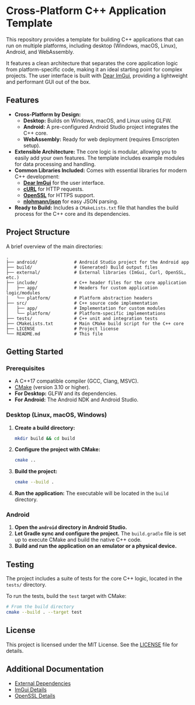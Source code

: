 # Cross-Platform C++ Application Template

This repository provides a template for building C++ applications that can run on multiple platforms, including desktop (Windows, macOS, Linux), Android, and WebAssembly.

It features a clean architecture that separates the core application logic from platform-specific code, making it an ideal starting point for complex projects. The user interface is built with [Dear ImGui](https://github.com/ocornut/imgui), providing a lightweight and performant GUI out of the box.

## Features

*   **Cross-Platform by Design:**
    *   **Desktop:** Builds on Windows, macOS, and Linux using GLFW.
    *   **Android:** A pre-configured Android Studio project integrates the C++ core.
    *   **WebAssembly:** Ready for web deployment (requires Emscripten setup).
*   **Extensible Architecture:** The core logic is modular, allowing you to easily add your own features. The template includes example modules for data processing and handling.
*   **Common Libraries Included:** Comes with essential libraries for modern C++ development:
    *   [**Dear ImGui**](https://github.com/ocornut/imgui) for the user interface.
    *   [**cURL**](https://curl.se/) for HTTP requests.
    *   [**OpenSSL**](https://www.openssl.org/) for HTTPS support.
    *   [**nlohmann/json**](https://github.com/nlohmann/json) for easy JSON parsing.
*   **Ready to Build:** Includes a `CMakeLists.txt` file that handles the build process for the C++ core and its dependencies.

## Project Structure

A brief overview of the main directories:

```
.
├── android/              # Android Studio project for the Android app
├── build/                # (Generated) Build output files
├── external/             # External libraries (ImGui, Curl, OpenSSL, etc.)
├── include/              # C++ header files for the core application
│   ├── app/              # Headers for custom application logic/modules
│   └── platform/         # Platform abstraction headers
├── src/                  # C++ source code implementation
│   ├── app/              # Implementation for custom modules
│   └── platform/         # Platform-specific implementations
├── tests/                # C++ unit and integration tests
├── CMakeLists.txt        # Main CMake build script for the C++ core
├── LICENSE               # Project license
└── README.md             # This file
```

## Getting Started

### Prerequisites

*   A C++17 compatible compiler (GCC, Clang, MSVC).
*   [CMake](https://cmake.org/) (version 3.10 or higher).
*   **For Desktop:** GLFW and its dependencies.
*   **For Android:** The Android NDK and Android Studio.

### Desktop (Linux, macOS, Windows)

1.  **Create a build directory:**
    ```bash
    mkdir build && cd build
    ```

2.  **Configure the project with CMake:**
    ```bash
    cmake ..
    ```

3.  **Build the project:**
    ```bash
    cmake --build .
    ```

4.  **Run the application:**
    The executable will be located in the `build` directory.

### Android

1.  **Open the `android` directory in Android Studio.**
2.  **Let Gradle sync and configure the project.** The `build.gradle` file is set up to execute CMake and build the native C++ code.
3.  **Build and run the application on an emulator or a physical device.**

## Testing

The project includes a suite of tests for the core C++ logic, located in the `tests/` directory.

To run the tests, build the `test` target with CMake:

```bash
# From the build directory
cmake --build . --target test
```

## License

This project is licensed under the MIT License. See the [LICENSE](LICENSE) file for details.

## Additional Documentation

*   [External Dependencies](doc/README_external.md)
*   [ImGui Details](doc/README_IMGUI.md)
*   [OpenSSL Details](doc/README_openssl.md)
